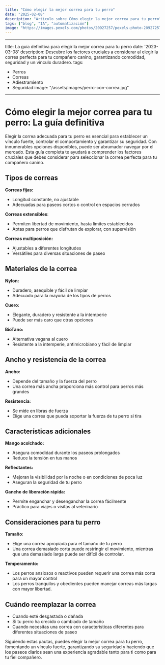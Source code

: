 ```yaml
---
title: "Cómo elegir la mejor correa para tu perro"
date: "2025-02-08"
description: "Artículo sobre Cómo elegir la mejor correa para tu perro"
tags: ["blog", "IA", "automatización"]
image: "https://images.pexels.com/photos/20927257/pexels-photo-20927257.jpeg?auto=compress&cs=tinysrgb&h=350"
---
```


---
title: La guía definitiva para elegir la mejor correa para tu perro
date: '2023-03-08'
description: Descubre los factores cruciales a considerar al elegir la correa perfecta para tu compañero canino, garantizando comodidad, seguridad y un vínculo duradero.
tags:
  - Perros
  - Correas
  - Adiestramiento
  - Seguridad
image: "/assets/images/perro-con-correa.jpg"
---

# Cómo elegir la mejor correa para tu perro: La guía definitiva

Elegir la correa adecuada para tu perro es esencial para establecer un vínculo fuerte, controlar el comportamiento y garantizar su seguridad. Con innumerables opciones disponibles, puede ser abrumador navegar por el mercado. Esta guía completa te ayudará a comprender los factores cruciales que debes considerar para seleccionar la correa perfecta para tu compañero canino.

## Tipos de correas

**Correas fijas:**
* Longitud constante, no ajustable
* Adecuadas para paseos cortos o control en espacios cerrados

**Correas extensibles:**
* Permiten libertad de movimiento, hasta límites establecidos
* Aptas para perros que disfrutan de explorar, con supervisión

**Correas multiposición:**
* Ajustables a diferentes longitudes
* Versátiles para diversas situaciones de paseo

## Materiales de la correa

**Nylon:**
* Duradero, asequible y fácil de limpiar
* Adecuado para la mayoría de los tipos de perros

**Cuero:**
* Elegante, duradero y resistente a la intemperie
* Puede ser más caro que otras opciones

**BioTano:**
* Alternativa vegana al cuero
* Resistente a la intemperie, antimicrobiano y fácil de limpiar

## Ancho y resistencia de la correa

**Ancho:**
* Depende del tamaño y la fuerza del perro
* Una correa más ancha proporciona más control para perros más grandes

**Resistencia:**
* Se mide en libras de fuerza
* Elige una correa que pueda soportar la fuerza de tu perro si tira

## Características adicionales

**Mango acolchado:**
* Asegura comodidad durante los paseos prolongados
* Reduce la tensión en tus manos

**Reflectantes:**
* Mejoran la visibilidad por la noche o en condiciones de poca luz
* Aseguran la seguridad de tu perro

**Gancho de liberación rápida:**
* Permite enganchar y desenganchar la correa fácilmente
* Práctico para viajes o visitas al veterinario

## Consideraciones para tu perro

**Tamaño:**
* Elige una correa apropiada para el tamaño de tu perro
* Una correa demasiado corta puede restringir el movimiento, mientras que una demasiado larga puede ser difícil de controlar.

**Temperamento:**
* Los perros ansiosos o reactivos pueden requerir una correa más corta para un mayor control
* Los perros tranquilos y obedientes pueden manejar correas más largas con mayor libertad.

## Cuándo reemplazar la correa

* Cuando esté desgastada o dañada
* Si tu perro ha crecido o cambiado de tamaño
* Cuando necesitas una correa con características diferentes para diferentes situaciones de paseo

Siguiendo estas pautas, puedes elegir la mejor correa para tu perro, fomentando un vínculo fuerte, garantizando su seguridad y haciendo que los paseos diarios sean una experiencia agradable tanto para ti como para tu fiel compañero.